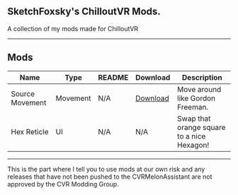 ## SketchFoxsky's ChilloutVR Mods.
A collection of my mods made for ChilloutVR

---

## Mods

| Name                  | Type     | README                                          | Download                                                                                                                                | Description                               |
|-----------------------|----------|-------------------------------------------------|-----------------------------------------------------------------------------------------------------------------------------------------|------------------------------------------|
| Source Movement| Movement  | N/A | [Download](https://github.com/SketchFoxsky/CVR-Mods/releases/download/Releases/SourceMovement.dll) | Move around like Gordon Freeman. |
| Hex Reticle| UI| N/A | N/A | Swap that orange square to a nice Hexagon!|
---

This is the part where I tell you to use mods at our own risk and any releases that have not been pushed to the CVRMelonAssistant are not approved by the CVR Modding Group.
